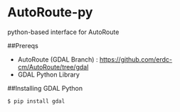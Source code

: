 # AutoRoute-py
python-based interface for AutoRoute

##Prereqs
- AutoRoute (GDAL Branch) : https://github.com/erdc-cm/AutoRoute/tree/gdal
- GDAL Python Library

##Installing GDAL Python
```
$ pip install gdal
```
